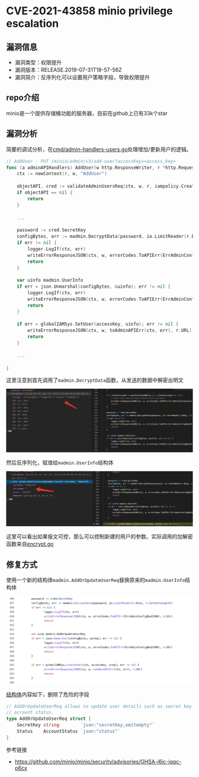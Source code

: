 # CVE-2021-43858 minio privilege escalation

## 漏洞信息
- 漏洞类型：权限提升
- 漏洞版本：RELEASE.2019-07-31T18-57-56Z
- 漏洞简介：反序列化可以设置用户策略字段，导致权限提升

## repo介绍
minio是一个提供存储桶功能的服务器，目前在github上已有33k个star

## 漏洞分析
简要的调试分析，在[cmd/admin-handlers-users.go](https://github.com/minio/minio/blob/master/cmd/admin-handlers-users.go)处理增加/更新用户的逻辑。
```go
// AddUser - PUT /minio/admin/v3/add-user?accessKey=<access_key>
func (a adminAPIHandlers) AddUser(w http.ResponseWriter, r *http.Request) {
	ctx := newContext(r, w, "AddUser")

	objectAPI, cred := validateAdminUsersReq(ctx, w, r, iampolicy.CreateUserAdminAction)
	if objectAPI == nil {
		return
	}

    ...

	password := cred.SecretKey
	configBytes, err := madmin.DecryptData(password, io.LimitReader(r.Body, r.ContentLength))
	if err != nil {
		logger.LogIf(ctx, err)
		writeErrorResponseJSON(ctx, w, errorCodes.ToAPIErr(ErrAdminConfigBadJSON), r.URL)
		return
	}

	var uinfo madmin.UserInfo
	if err = json.Unmarshal(configBytes, &uinfo); err != nil {
		logger.LogIf(ctx, err)
		writeErrorResponseJSON(ctx, w, errorCodes.ToAPIErr(ErrAdminConfigBadJSON), r.URL)
		return
	}

	if err = globalIAMSys.SetUser(accessKey, uinfo); err != nil {
		writeErrorResponseJSON(ctx, w, toAdminAPIErr(ctx, err), r.URL)
		return
	}

    ...

}
```
这里注意到首先调用了`madmin.DecryptData`函数，从发送的数据中解密出明文

![image](images/1.png)

然后反序列化，赋值给`madmin.UserInfo`结构体

![image](images/2.png)

这里可以看出如果报文可控，那么可以控制新建的用户的参数。实际调用的加解密函数来自[encrypt.go](https://github.com/minio/madmin-go/blob/main/encrypt.go)

## 修复方式
使用一个新的结构体`madmin.AddOrUpdateUserReq`替换原来的`madmin.UserInfo`结构体

![image](images/3.png)

[结构体](https://github.com/minio/madmin-go/blob/7085623bda35e5f0442be13fcb0a6682daf407bb/user-commands.go)内容如下，删除了危险的字段
```go
// AddOrUpdateUserReq allows to update user details such as secret key and
// account status.
type AddOrUpdateUserReq struct {
	SecretKey string        `json:"secretKey,omitempty"`
	Status    AccountStatus `json:"status"`
}
```

参考链接
- https://github.com/minio/minio/security/advisories/GHSA-j6jc-jqqc-p6cx